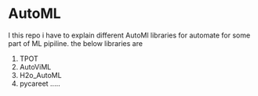 # AutoML
I this repo i have to explain different AutoMl libraries for automate for some part of ML pipiline.
the below  libraries are
1. TPOT
2. AutoViML
3. H2o_AutoML
4. pycareet
.....

